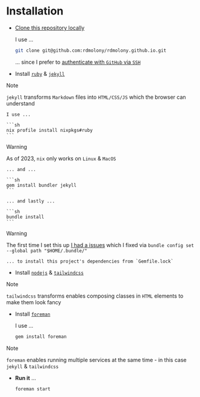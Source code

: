 # Installation

- [Clone this repository locally](https://docs.github.com/en/repositories/creating-and-managing-repositories/cloning-a-repository)

    I use ...

    ```sh
    git clone git@github.com:rdmolony/rdmolony.github.io.git
    ```

    ... since I prefer to [authenticate with `GitHub` via `SSH`](https://docs.github.com/en/authentication/connecting-to-github-with-ssh)

- Install [`ruby`](https://ruby-lang.org/) & [`jekyll`](https://jekyllrb.com/)
    
> [!NOTE]
> `jekyll` transforms `Markdown` files into `HTML/CSS/JS` which the browser can understand

    I use ...

    ```sh
    nix profile install nixpkgs#ruby
    ```

> [!WARNING]
> As of 2023, `nix` only works on `Linux` & `MacOS`

    ... and ...

    ```sh
    gem install bundler jekyll
    ```

    ... and lastly ...

    ```sh
    bundle install
    ```

> [!WARNING]
> The first time I set this up [I had a issues](https://github.com/rdmolony/til/blob/2b968e9e27516516c1afdbd979a4e183f640acae/til/fix-gem-not-installed-on-my-machine.md) which I fixed via `bundle config set --global path "$HOME/.bundle/"`

    ... to install this project's dependencies from `Gemfile.lock`


- Install [`nodejs`](https://nodejs.org/) & [`tailwindcss`](https://tailwindcss.com/)

> [!NOTE]
> `tailwindcss` transforms enables composing classes in `HTML` elements to make them look fancy

- Install [`foreman`](https://github.com/ddollar/foreman)

    I use ...

    ```sh
    gem install foreman
    ```

> [!NOTE]
> `foreman` enables running multiple services at the same time - in this case `jekyll` & `tailwindcss`

- **Run it** ...

    ```sh
    foreman start
    ```
